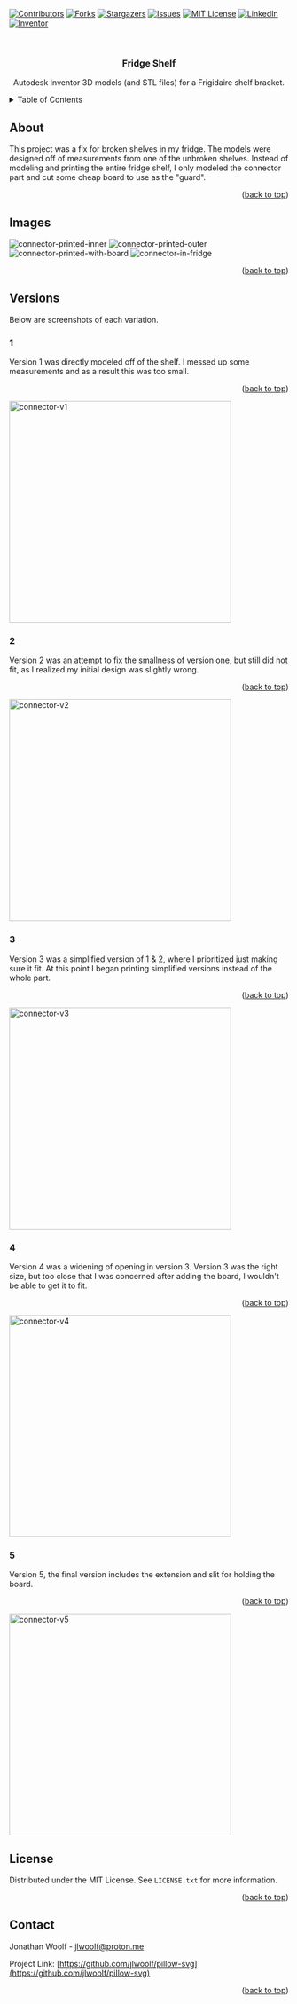 <!-- Improved compatibility of back to top link: See: https://github.com/othneildrew/Best-README-Template/pull/73 -->
<a name="readme-top"></a>
<!--
*** Thanks for checking out the Best-README-Template. If you have a suggestion
*** that would make this better, please fork the repo and create a pull request
*** or simply open an issue with the tag "enhancement".
*** Don't forget to give the project a star!
*** Thanks again! Now go create something AMAZING! :D
-->



<!-- PROJECT SHIELDS -->
<!--
*** I'm using markdown "reference style" links for readability.
*** Reference links are enclosed in brackets [ ] instead of parentheses ( ).
*** See the bottom of this document for the declaration of the reference variables
*** for contributors-url, forks-url, etc. This is an optional, concise syntax you may use.
*** https://www.markdownguide.org/basic-syntax/#reference-style-links
-->
[![Contributors][contributors-shield]][contributors-url]
[![Forks][forks-shield]][forks-url]
[![Stargazers][stars-shield]][stars-url]
[![Issues][issues-shield]][issues-url]
[![MIT License][license-shield]][license-url]
[![LinkedIn][linkedin-shield]][linkedin-url]
[![Inventor][Inventor-badge]][Inventor-url]

<!-- PROJECT LOGO -->
<br />
<div align="center">
  <!-- <a href="https://github.com/jlwoolf/fridge-shelf">
    <img src="https://raw.githubusercontent.com/jlwoolf/fridge-shelf/master/logo.svg" alt="Logo" width="80" height="80">
  </a> -->

<h3 align="center">Fridge Shelf</h3>
  <p align="center">
    Autodesk Inventor 3D models (and STL files) for a Frigidaire shelf bracket.
  </p>
</div>

<!-- TABLE OF CONTENTS -->
<details>
  <summary>Table of Contents</summary>
  <ol>
    <li><a href="#About">About</a></li>
    <li><a href="#Images">Images</a></li>
    <li><a href="#Versions">Versions</a></li>
    <li><a href="#license">License</a></li>
    <li><a href="#contact">Contact</a></li>
  </ol>
</details>

## About
This project was a fix for broken shelves in my fridge. The models were designed off of measurements from one of the unbroken shelves. Instead of modeling and printing the entire fridge shelf, I only modeled the connector part and cut some cheap board to use as the "guard".
<p align="right">(<a href="#readme-top">back to top</a>)</p>

## Images

![connector-printed-inner](images/connector-inner.jpg)
![connector-printed-outer](images/connector-outer.jpg)
![connector-printed-with-board](images/connector-with-board.jpg)
![connector-in-fridge](images/connector-in-fridge.jpg)
<p align="right">(<a href="#readme-top">back to top</a>)</p>

## Versions
Below are screenshots of each variation.

### 1

Version 1 was directly modeled off of the shelf. I messed up some measurements and as a result this was too small.
<p align="right">(<a href="#readme-top">back to top</a>)</p>

<img src="v1/connector.png" alt="connector-v1" width="400">



### 2
Version 2 was an attempt to fix the smallness of version one, but still did not fit, as I realized my initial design was slightly wrong.
<p align="right">(<a href="#readme-top">back to top</a>)</p>

<img src="v2/connector.png" alt="connector-v2" width="400">

### 3
Version 3 was a simplified version of 1 & 2, where I prioritized just making sure it fit. At this point I began printing simplified versions instead of the whole part.
<p align="right">(<a href="#readme-top">back to top</a>)</p>

<img src="v3/connector.png" alt="connector-v3" width="400">




### 4
Version 4 was a widening of opening in version 3. Version 3 was the right size, but too close that I was concerned after adding the board, I wouldn't be able to get it to fit.
<p align="right">(<a href="#readme-top">back to top</a>)</p>

<img src="v4/connector.png" alt="connector-v4" width="400">



### 5
Version 5, the final version includes the extension and slit for holding the board.
<p align="right">(<a href="#readme-top">back to top</a>)</p>

<img src="v5/connector.png" alt="connector-v5" width="400">



<!-- LICENSE -->
## License

Distributed under the MIT License. See `LICENSE.txt` for more information.

<p align="right">(<a href="#readme-top">back to top</a>)</p>

<!-- CONTACT -->
## Contact

Jonathan Woolf  - jlwoolf@proton.me

Project Link: [https://github.com/jlwoolf/pillow-svg](https://github.com/jlwoolf/pillow-svg)

<p align="right">(<a href="#readme-top">back to top</a>)</p>

<!-- MARKDOWN LINKS & IMAGES -->
<!-- https://www.markdownguide.org/basic-syntax/#reference-style-links -->
[contributors-shield]: https://img.shields.io/github/contributors/jlwoolf/fridge-shelf.svg?style=for-the-badge
[contributors-url]: https://github.com/jlwoolf/fridge-shelf/graphs/contributors
[forks-shield]: https://img.shields.io/github/forks/jlwoolf/fridge-shelf.svg?style=for-the-badge
[forks-url]: https://github.com/jlwoolf/fridge-shelf/network/members
[stars-shield]: https://img.shields.io/github/stars/jlwoolf/fridge-shelf.svg?style=for-the-badge
[stars-url]: https://github.com/jlwoolf/fridge-shelf/stargazers
[issues-shield]: https://img.shields.io/github/issues/jlwoolf/fridge-shelf.svg?style=for-the-badge
[issues-url]: https://github.com/jlwoolf/fridge-shelf/issues
[license-shield]: https://img.shields.io/github/license/jlwoolf/fridge-shelf.svg?style=for-the-badge
[license-url]: https://github.com/jlwoolf/fridge-shelf/blob/master/LICENSE.txt
[linkedin-shield]: https://img.shields.io/badge/-LinkedIn-black.svg?style=for-the-badge&logo=linkedin&colorB=555
[linkedin-url]: https://linkedin.com/in/jlwoolf
[product-screenshot]: images/screenshot.png
[Inventor-badge]: https://img.shields.io/badge/Inventor-dbae03?style=for-the-badge&logo=autodesk&logoColor=white
[Inventor-url]: https://autodesk.com/products/inventor/overview